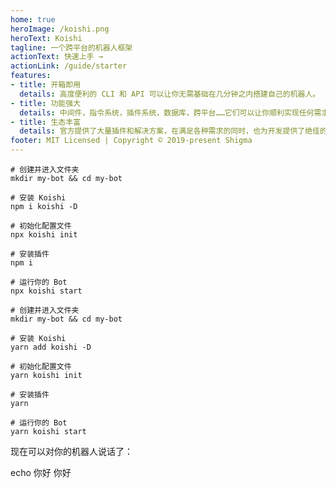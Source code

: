 ```yaml
---
home: true
heroImage: /koishi.png
heroText: Koishi
tagline: 一个跨平台的机器人框架
actionText: 快速上手 →
actionLink: /guide/starter
features:
- title: 开箱即用
  details: 高度便利的 CLI 和 API 可以让你无需基础在几分钟之内搭建自己的机器人。
- title: 功能强大
  details: 中间件，指令系统，插件系统，数据库，跨平台……它们可以让你顺利实现任何需求。
- title: 生态丰富
  details: 官方提供了大量插件和解决方案，在满足各种需求的同时，也为开发提供了绝佳的范例。
footer: MIT Licensed | Copyright © 2019-present Shigma
---
```


<panel-view class="code" type="package-manager">

```npm
# 创建并进入文件夹
mkdir my-bot && cd my-bot

# 安装 Koishi
npm i koishi -D

# 初始化配置文件
npx koishi init

# 安装插件
npm i

# 运行你的 Bot
npx koishi start
```

```yarn
# 创建并进入文件夹
mkdir my-bot && cd my-bot

# 安装 Koishi
yarn add koishi -D

# 初始化配置文件
yarn koishi init

# 安装插件
yarn

# 运行你的 Bot
yarn koishi start
```

</panel-view>

现在可以对你的机器人说话了：

<panel-view title="聊天记录">
<chat-message nickname="Alice" color="#cc0066">echo 你好</chat-message>
<chat-message nickname="Koishi" avatar="/koishi.png">你好</chat-message>
</panel-view>
